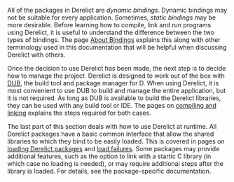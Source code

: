 All of the packages in Derelict are _dynamic bindings_. Dynamic bindings may not be suitable for every application. Sometimes, _static bindings_ may be more desirable. Before learning how to compile, link and run programs using Derelict, it is useful to understand the difference between the two types of bindings. The page [About Bindings] explains this along with other terminology used in this documentation that will be helpful when discussing Derelict with others.

Once the decision to use Derelict has been made, the next step is to decide how to manage the project. Derelict is designed to work out of the box with [DUB], the build tool and package manager for D. When using Derelict, it is most convenient to use DUB to build and manage the entire application, but it is not required. As long as DUB is available to build the Derelict libraries, they can be used with any build tool or IDE. The pages on [compiling and linking] explains the steps required for both cases. 

The last part of this section deals with how to use Derelict at runtime. All Derelict packages have a basic common interface that allow the shared libraries to which they bind to be easily loaded. This is covered in pages on [loading Derelict packages] and [load failures]. Some packages may provide additional features, such as the option to link with a startic C library (in which case no loading is needed), or may require additional steps after the library is loaded. For details, see the package-specific documentation.

[About Bindings]: bindings
[DUB]: https://code.dlang.org/download
[compiling and linking]: building/overview
[loading Derelict packages]: loading/loader
[load failures]: loading/failure

